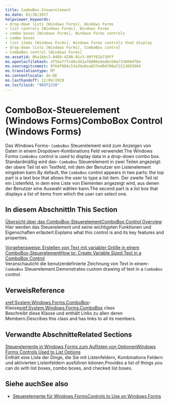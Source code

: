 ```yaml
---
title: ComboBox-Steuerelement
ms.date: 03/30/2017
helpviewer_keywords:
- drop-down lists [Windows Forms], Windows Forms
- list controls [Windows Forms], Windows Forms
- combo boxes [Windows Forms], Windows Forms controls
- combo boxes
- list items [Windows Forms], Windows Forms controls that display
- drop-down lists [Windows Forms], ComboBox control
- ComboBox control [Windows Forms]
ms.assetid: 86a1bbc3-0469-4290-91c5-99ff61b739ff
ms.openlocfilehash: df56a777c40cd41af6086e8adbcb0a733660df6e
ms.sourcegitcommit: 9f6df084c53a3da0ea657ed0d708a72213683084
ms.translationtype: MT
ms.contentlocale: de-DE
ms.lasthandoff: 12/09/2020
ms.locfileid: "96972238"
---
```

# <a name="combobox-control-windows-forms"></a><span data-ttu-id="2d7ce-102">ComboBox-Steuerelement (Windows Forms)</span><span class="sxs-lookup"><span data-stu-id="2d7ce-102">ComboBox Control (Windows Forms)</span></span>
<span data-ttu-id="2d7ce-103">Das Windows Forms- `ComboBox` Steuerelement wird zum Anzeigen von Daten in einem Dropdown-Kombinations Feld verwendet.</span><span class="sxs-lookup"><span data-stu-id="2d7ce-103">The Windows Forms `ComboBox` control is used to display data in a drop-down combo box.</span></span> <span data-ttu-id="2d7ce-104">Standardmäßig wird das- `ComboBox` Steuerelement in zwei Teilen angezeigt: der obere Teil ist ein Textfeld, mit dem der Benutzer ein Listenelement eingeben kann.</span><span class="sxs-lookup"><span data-stu-id="2d7ce-104">By default, the `ComboBox` control appears in two parts: the top part is a text box that allows the user to type a list item.</span></span> <span data-ttu-id="2d7ce-105">Der zweite Teil ist ein Listenfeld, in dem eine Liste von Elementen angezeigt wird, aus denen der Benutzer eine Auswahl wählen kann.</span><span class="sxs-lookup"><span data-stu-id="2d7ce-105">The second part is a list box that displays a list of items from which the user can select one.</span></span>  
  
## <a name="in-this-section"></a><span data-ttu-id="2d7ce-106">In diesem Abschnitt</span><span class="sxs-lookup"><span data-stu-id="2d7ce-106">In This Section</span></span>  
 [<span data-ttu-id="2d7ce-107">Übersicht über das ComboBox-Steuerelement</span><span class="sxs-lookup"><span data-stu-id="2d7ce-107">ComboBox Control Overview</span></span>](combobox-control-overview-windows-forms.md)  
 <span data-ttu-id="2d7ce-108">Hier werden das Steuerelement und seine wichtigsten Funktionen und Eigenschaften erläutert.</span><span class="sxs-lookup"><span data-stu-id="2d7ce-108">Explains what this control is and its key features and properties.</span></span>  
  
 [<span data-ttu-id="2d7ce-109">Vorgehensweise: Erstellen von Text mit variabler Größe in einem ComboBox-Steuerelement</span><span class="sxs-lookup"><span data-stu-id="2d7ce-109">How to: Create Variable Sized Text in a ComboBox Control</span></span>](how-to-create-variable-sized-text-in-a-combobox-control.md)  
 <span data-ttu-id="2d7ce-110">Veranschaulicht die benutzerdefinierte Zeichnung von Text in einem- `ComboBox` Steuerelement.</span><span class="sxs-lookup"><span data-stu-id="2d7ce-110">Demonstrates custom drawing of text in a `ComboBox` control.</span></span>  
  
## <a name="reference"></a><span data-ttu-id="2d7ce-111">Verweis</span><span class="sxs-lookup"><span data-stu-id="2d7ce-111">Reference</span></span>  
 <span data-ttu-id="2d7ce-112"><xref:System.Windows.Forms.ComboBox>-Klasse</span><span class="sxs-lookup"><span data-stu-id="2d7ce-112"><xref:System.Windows.Forms.ComboBox> class</span></span>  
 <span data-ttu-id="2d7ce-113">Beschreibt diese Klasse und enthält Links zu allen deren Membern.</span><span class="sxs-lookup"><span data-stu-id="2d7ce-113">Describes this class and has links to all its members.</span></span>  
  
## <a name="related-sections"></a><span data-ttu-id="2d7ce-114">Verwandte Abschnitte</span><span class="sxs-lookup"><span data-stu-id="2d7ce-114">Related Sections</span></span>  
 [<span data-ttu-id="2d7ce-115">Steuerelemente in Windows Forms zum Auflisten von Optionen</span><span class="sxs-lookup"><span data-stu-id="2d7ce-115">Windows Forms Controls Used to List Options</span></span>](windows-forms-controls-used-to-list-options.md)  
 <span data-ttu-id="2d7ce-116">Enthält eine Liste der Dinge, die Sie mit Listenfeldern, Kombinations Feldern und aktivierten Listenfeldern ausführen können.</span><span class="sxs-lookup"><span data-stu-id="2d7ce-116">Provides a list of things you can do with list boxes, combo boxes, and checked list boxes.</span></span>  
  
## <a name="see-also"></a><span data-ttu-id="2d7ce-117">Siehe auch</span><span class="sxs-lookup"><span data-stu-id="2d7ce-117">See also</span></span>

- [<span data-ttu-id="2d7ce-118">Steuerelemente für Windows Forms</span><span class="sxs-lookup"><span data-stu-id="2d7ce-118">Controls to Use on Windows Forms</span></span>](controls-to-use-on-windows-forms.md)
